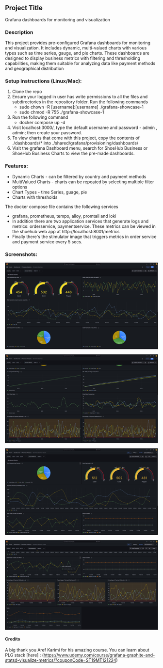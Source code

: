 ## Project Title 
Grafana dashboards for monitoring and visualization 

### Description
This project provides pre-configured Grafana dashboards for monitoring and visualization. It includes dynamic, multi-valued charts with various types such as time series, gauge, and pie charts. These dashboards are designed to display business metrics with filtering and thresholding capabilities, making them suitable for analyzing data like payment methods and geographical distribution

### Setup Instructions (Linux/Mac):
1. Clone the repo
2. Ensure your logged in user has write permissions to all the files and subdirectories in the repository folder. Run the following commands
    *  sudo chown -R [username]:[username] ./grafana-showcase-1 
    *  sudo chmod -R 755 ./grafana-showcase-1 
3. Run the following command
    * docker compose up -d 
4. Visit localhost:3000/, type the default username and password -  admin , admin; then create your password.
5. To view charts that come with this project, copy the contents of   ./dashboards/* into ./shared/grafana/provisioning/dashboards/
6. Visit the grafana Dashboard menu, search for ShoeHub Business or ShoeHub Business Charts to view the pre-made dashboards.


### Features:

* Dynamic Charts - can be filtered by country and payment methods
* MultiValued Charts - charts can be repeated by selecting multiple filter options
* Chart Types - time Series, guage, pie
* Charts with thresholds


The docker compose file contains the following services
   * grafana, prometheus, tempo, alloy, promtail and loki
   * In addition there are two application services that generate logs and metrics: orderservice, paymentservice. These metrics can be viewed in the shoehub web app at http://localhost:8001/metrics
   * Finally there's the stimulator image that triggers metrics in order service and payment service every 5 secs.
    
### Screenshots:
![Dashboard Preview](images/business-chart-1.jpg)

![Dashboard Preview](images/business-chart-2.jpg)

![Dashboard Preview](images/shoehub-business-chart-1.jpg)

![Dashboard Preview](images/shoehub-business-chart-2.jpg)

 #### Credits 
 A big thank you Aref Karimi for his amazing course. You can learn about PLG stack [here] : (https://www.udemy.com/course/grafana-graphite-and-statsd-visualize-metrics/?couponCode=ST19MT121224)
